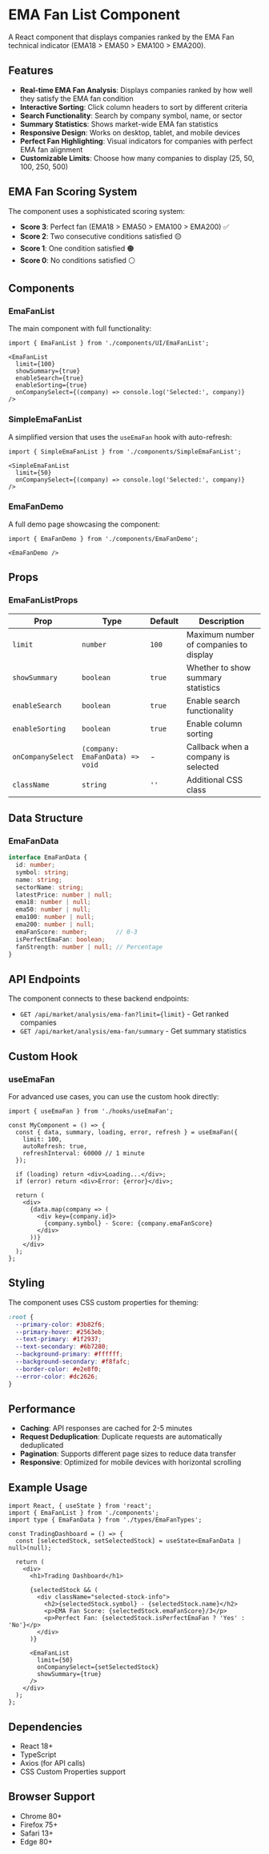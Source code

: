 # EMA Fan List Component

A React component that displays companies ranked by the EMA Fan technical indicator (EMA18 > EMA50 > EMA100 > EMA200).

## Features

- **Real-time EMA Fan Analysis**: Displays companies ranked by how well they satisfy the EMA fan condition
- **Interactive Sorting**: Click column headers to sort by different criteria
- **Search Functionality**: Search by company symbol, name, or sector
- **Summary Statistics**: Shows market-wide EMA fan statistics
- **Responsive Design**: Works on desktop, tablet, and mobile devices
- **Perfect Fan Highlighting**: Visual indicators for companies with perfect EMA fan alignment
- **Customizable Limits**: Choose how many companies to display (25, 50, 100, 250, 500)

## EMA Fan Scoring System

The component uses a sophisticated scoring system:

- **Score 3**: Perfect fan (EMA18 > EMA50 > EMA100 > EMA200) ✅
- **Score 2**: Two consecutive conditions satisfied 🟡
- **Score 1**: One condition satisfied 🟠
- **Score 0**: No conditions satisfied ⚪

## Components

### EmaFanList

The main component with full functionality:

```tsx
import { EmaFanList } from './components/UI/EmaFanList';

<EmaFanList
  limit={100}
  showSummary={true}
  enableSearch={true}
  enableSorting={true}
  onCompanySelect={(company) => console.log('Selected:', company)}
/>
```

### SimpleEmaFanList

A simplified version that uses the `useEmaFan` hook with auto-refresh:

```tsx
import { SimpleEmaFanList } from './components/SimpleEmaFanList';

<SimpleEmaFanList
  limit={50}
  onCompanySelect={(company) => console.log('Selected:', company)}
/>
```

### EmaFanDemo

A full demo page showcasing the component:

```tsx
import { EmaFanDemo } from './components/EmaFanDemo';

<EmaFanDemo />
```

## Props

### EmaFanListProps

| Prop | Type | Default | Description |
|------|------|---------|-------------|
| `limit` | `number` | `100` | Maximum number of companies to display |
| `showSummary` | `boolean` | `true` | Whether to show summary statistics |
| `enableSearch` | `boolean` | `true` | Enable search functionality |
| `enableSorting` | `boolean` | `true` | Enable column sorting |
| `onCompanySelect` | `(company: EmaFanData) => void` | - | Callback when a company is selected |
| `className` | `string` | `''` | Additional CSS class |

## Data Structure

### EmaFanData

```typescript
interface EmaFanData {
  id: number;
  symbol: string;
  name: string;
  sectorName: string;
  latestPrice: number | null;
  ema18: number | null;
  ema50: number | null;
  ema100: number | null;
  ema200: number | null;
  emaFanScore: number;        // 0-3
  isPerfectEmaFan: boolean;
  fanStrength: number | null; // Percentage
}
```

## API Endpoints

The component connects to these backend endpoints:

- `GET /api/market/analysis/ema-fan?limit={limit}` - Get ranked companies
- `GET /api/market/analysis/ema-fan/summary` - Get summary statistics

## Custom Hook

### useEmaFan

For advanced use cases, you can use the custom hook directly:

```tsx
import { useEmaFan } from './hooks/useEmaFan';

const MyComponent = () => {
  const { data, summary, loading, error, refresh } = useEmaFan({
    limit: 100,
    autoRefresh: true,
    refreshInterval: 60000 // 1 minute
  });

  if (loading) return <div>Loading...</div>;
  if (error) return <div>Error: {error}</div>;

  return (
    <div>
      {data.map(company => (
        <div key={company.id}>
          {company.symbol} - Score: {company.emaFanScore}
        </div>
      ))}
    </div>
  );
};
```

## Styling

The component uses CSS custom properties for theming:

```css
:root {
  --primary-color: #3b82f6;
  --primary-hover: #2563eb;
  --text-primary: #1f2937;
  --text-secondary: #6b7280;
  --background-primary: #ffffff;
  --background-secondary: #f8fafc;
  --border-color: #e2e8f0;
  --error-color: #dc2626;
}
```

## Performance

- **Caching**: API responses are cached for 2-5 minutes
- **Request Deduplication**: Duplicate requests are automatically deduplicated
- **Pagination**: Supports different page sizes to reduce data transfer
- **Responsive**: Optimized for mobile devices with horizontal scrolling

## Example Usage

```tsx
import React, { useState } from 'react';
import { EmaFanList } from './components';
import type { EmaFanData } from './types/EmaFanTypes';

const TradingDashboard = () => {
  const [selectedStock, setSelectedStock] = useState<EmaFanData | null>(null);

  return (
    <div>
      <h1>Trading Dashboard</h1>
      
      {selectedStock && (
        <div className="selected-stock-info">
          <h2>{selectedStock.symbol} - {selectedStock.name}</h2>
          <p>EMA Fan Score: {selectedStock.emaFanScore}/3</p>
          <p>Perfect Fan: {selectedStock.isPerfectEmaFan ? 'Yes' : 'No'}</p>
        </div>
      )}
      
      <EmaFanList
        limit={50}
        onCompanySelect={setSelectedStock}
        showSummary={true}
      />
    </div>
  );
};
```

## Dependencies

- React 18+
- TypeScript
- Axios (for API calls)
- CSS Custom Properties support

## Browser Support

- Chrome 80+
- Firefox 75+
- Safari 13+
- Edge 80+
